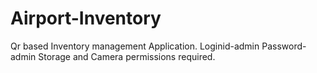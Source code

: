 # Airport-Inventory
Qr based Inventory management Application.
Loginid-admin
Password-admin
Storage and Camera permissions required.
